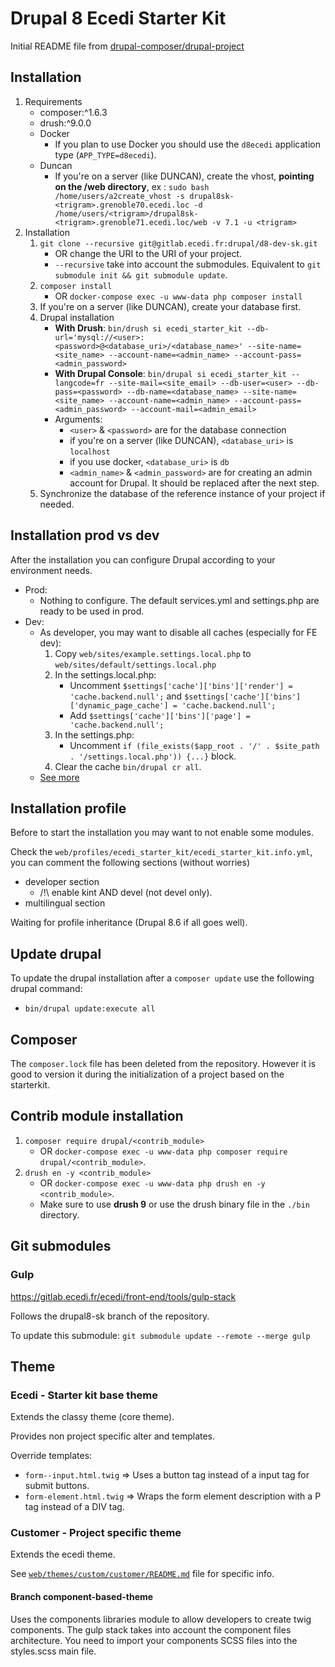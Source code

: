 # Drupal 8 Ecedi Starter Kit

Initial README file from [drupal-composer/drupal-project](https://github.com/drupal-composer/drupal-project)

## Installation

1. Requirements
    * composer:\^1.6.3
    * drush:\^9.0.0
    * Docker
        * If you plan to use Docker you should use the `d8ecedi` application type (`APP_TYPE=d8ecedi`).
    * Duncan
        * If you're on a server (like DUNCAN), create the vhost, **pointing on the /web directory**, ex : `sudo bash /home/users/a2create_vhost -s drupal8sk-<trigram>.grenoble70.ecedi.loc -d /home/users/<trigram>/drupal8sk-<trigram>.grenoble71.ecedi.loc/web -v 7.1 -u <trigram>`
2. Installation
    1. `git clone --recursive git@gitlab.ecedi.fr:drupal/d8-dev-sk.git`
        * OR change the URI to the URI of your project.
        * `--recursive` take into account the submodules. Equivalent to `git submodule init && git submodule update`.
    2. `composer install`
        * OR `docker-compose exec -u www-data php composer install`
    3. If you're on a server (like DUNCAN), create your database first.
    4. Drupal installation
        * **With Drush**: `bin/drush si ecedi_starter_kit --db-url='mysql://<user>:<password>@<database_uri>/<database_name>' --site-name=<site_name> --account-name=<admin_name> --account-pass=<admin_password>`
        * **With Drupal Console**: `bin/drupal si ecedi_starter_kit --langcode=fr --site-mail=<site_email> --db-user=<user> --db-pass=<password> --db-name=<database_name> --site-name=<site_name> --account-name=<admin_name> --account-pass=<admin_password> --account-mail=<admin_email>`
        * Arguments:
            * `<user>` & `<password>` are for the database connection
            * if you're on a server (like DUNCAN), `<database_uri>` is `localhost`
            * if you use docker, `<database_uri>` is `db`
            * `<admin_name>` & `<admin_password>` are for creating an admin account for Drupal. It should be replaced after the next step.
    5. Synchronize the database of the reference instance of your project if needed.

## Installation prod vs dev

After the installation you can configure Drupal according to your environment needs.

* Prod:
  * Nothing to configure. The default services.yml and settings.php are ready to be used in prod.
* Dev:
  * As developer, you may want to disable all caches (especially for FE dev):
     1. Copy `web/sites/example.settings.local.php` to `web/sites/default/settings.local.php`
     2. In the settings.local.php:
         * Uncomment `$settings['cache']['bins']['render'] = 'cache.backend.null';` and `$settings['cache']['bins']['dynamic_page_cache'] = 'cache.backend.null';`
         * Add `$settings['cache']['bins']['page'] = 'cache.backend.null';`
     3. In the settings.php:
         * Uncomment `if (file_exists($app_root . '/' . $site_path . '/settings.local.php')) {...}` block.
     4. Clear the cache `bin/drupal cr all`.
  * [See more](https://www.drupal.org/node/2598914)

## Installation profile

Before to start the installation you may want to not enable some modules.

Check the `web/profiles/ecedi_starter_kit/ecedi_starter_kit.info.yml`, you can comment the following sections (without worries)

* developer section
    * /!\ enable kint AND devel (not devel only).
* multilingual section

Waiting for profile inheritance (Drupal 8.6 if all goes well).

## Update drupal

To update the drupal installation after a `composer update` use the following drupal command:

* `bin/drupal update:execute all`

## Composer

The `composer.lock` file has been deleted from the repository.
However it is good to version it during the initialization of a project based on the starterkit.

## Contrib module installation

1. `composer require drupal/<contrib_module>`
    * OR `docker-compose exec -u www-data php composer require drupal/<contrib_module>`.
2. `drush en -y <contrib_module>`
    * OR `docker-compose exec -u www-data php drush en -y <contrib_module>`.
    * Make sure to use **drush 9** or use the drush binary file in the `./bin` directory.

## Git submodules

### Gulp

https://gitlab.ecedi.fr/ecedi/front-end/tools/gulp-stack

Follows the drupal8-sk branch of the repository.

To update this submodule: `git submodule update --remote --merge gulp`

## Theme

### Ecedi - Starter kit base theme

Extends the classy theme (core theme).

Provides non project specific alter and templates.

Override templates:

* `form--input.html.twig` => Uses a button tag instead of a input tag for submit buttons.
* `form-element.html.twig` => Wraps the form element description with a P tag instead of a DIV tag.

### Customer - Project specific theme

Extends the ecedi theme.

See [`web/themes/custom/customer/README.md`](web/themes/custom/customer) file for specific info.

#### Branch component-based-theme

Uses the components libraries module to allow developers to create twig components.
The gulp stack takes into account the component files architecture.
You need to import your components SCSS files into the styles.scss main file.
